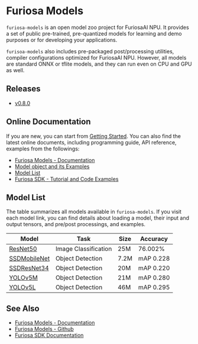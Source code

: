 Furiosa Models
======================
`furiosa-models` is an open model zoo project for FuriosaAI NPU. 
It provides a set of public pre-trained, pre-quantized models for learning and demo purposes or 
for developing your applications.

`furisoa-models` also includes pre-packaged post/processing utilities, compiler configurations optimized
for FuriosaAI NPU. However, all models are standard ONNX or tflite models, 
and they can run even on CPU and GPU as well.

## Releases
* [v0.8.0](https://furiosa-ai.github.io/furiosa-models/changelog/)

## Online Documentation
If you are new, you can start from [Getting Started](https://furiosa-ai.github.io/furiosa-models/latest/getting_started.md).
You can also find the latest online documents, 
including programming guide, API reference, examples from the followings:

* [Furiosa Models - Documentation](https://furiosa-ai.github.io/furiosa-models/latest/)
* [Model object and its Examples](https://furiosa-ai.github.io/furiosa-models/models_and_examples.md)
* [Model List](https://furiosa-ai.github.io/furiosa-models/latest/#model_list)
* [Furiosa SDK - Tutorial and Code Examples](https://furiosa-ai.github.io/docs/latest/en/software/tutorials.html)


## <a name="model_list"></a>Model List
The table summarizes all models available in `furiosa-models`. If you visit each model link, 
you can find details about loading a model, their input and output tensors, and pre/post processings, and examples.

| Model                                   | Task                 | Size | Accuracy |
|-----------------------------------------|----------------------|------|----------|
| [ResNet50](models/resnet50_v1.5.md)     | Image Classification | 25M  | 76.002%  |
| [SSDMobileNet](models/ssd_mobilenet.md) | Object Detection     | 7.2M | mAP 0.228|
| [SSDResNet34](models/ssd_resnet34.md)   | Object Detection     | 20M  | mAP 0.220|
| [YOLOv5M](models/yolov5m.md)            | Object Detection     | 21M  | mAP 0.280|
| [YOLOv5L](models/yolov5l.md)            | Object Detection     | 46M  | mAP 0.295|

## See Also
* [Furiosa Models - Documentation](https://furiosa-ai.github.io/furiosa-models/latest/)
* [Furiosa Models - Github](https://github.com/furiosa-ai/furiosa-models)
* [Furiosa SDK Documentation](https://furiosa-ai.github.io/docs/latest/en/)
